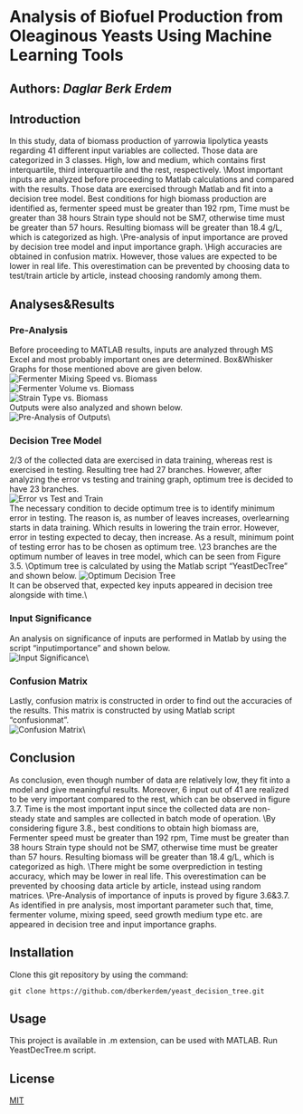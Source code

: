# **Analysis of Biofuel Production from Oleaginous Yeasts Using Machine Learning Tools**
## Authors: *Daglar Berk Erdem* 
## Introduction
In this study, data of biomass production of yarrowia lipolytica yeasts regarding 41 different input variables are collected. Those data are categorized in 3 classes. High, low and medium, which contains first interquartile, third interquartile and the rest, respectively.
\Most important inputs are analyzed before proceeding to Matlab calculations and compared with the results. Those data are exercised through Matlab and fit into a decision tree model. Best conditions for high biomass production are identified as, fermenter speed must be greater than 192 rpm, Time must be greater than 38 hours Strain type should not be SM7, otherwise time must be greater than 57 hours. Resulting biomass will be greater than 18.4 g/L, which is categorized as high.
\Pre-analysis of input importance are proved by decision tree model and input importance graph.
\High accuracies are obtained in confusion matrix. However, those values are expected to be lower in real life. This overestimation can be prevented by choosing data to test/train article by article, instead choosing randomly among them.
## Analyses&Results
### Pre-Analysis
Before proceeding to MATLAB results, inputs are analyzed through MS Excel and most probably important ones are determined. Box&Whisker Graphs for those mentioned above are given below.\
![Fermenter Mixing Speed vs. Biomass](./Figures/3.1.png)\
![Fermenter Volume vs. Biomass](./Figures/3.2.png)\
![Strain Type vs. Biomass](./Figures/3.3.png)\
Outputs were also analyzed and shown below.\
![Pre-Analysis of Outputs](./Figures/3.4.png)\
### Decision Tree Model
2/3 of the collected data are exercised in data training, whereas rest is exercised in testing. Resulting tree had 27 branches. However, after analyzing the error vs testing and training graph, optimum tree is decided to have 23 branches.\
![Error vs Test and Train](./Figures/3.5.png)\
The necessary condition to decide optimum tree is to identify minimum error in testing. The reason is, as number of leaves increases, overlearning starts in data training. Which results in lowering the train error. However, error in testing expected to decay, then increase. As a result, minimum point of testing error has to be chosen as optimum tree.
\23 branches are the optimum number of leaves in tree model, which can be seen from Figure 3.5.
\Optimum tree is calculated by using the Matlab script “YeastDecTree” and shown below.
![Optimum Decision Tree](./Figures/3.6.png)\
It can be observed that, expected key inputs appeared in decision tree alongside with time.\
### Input Significance
An analysis on significance of inputs are performed in Matlab by using the script “inputimportance” and shown below.\
![Input Significance](./Figures/3.7.png)\
### Confusion Matrix
Lastly, confusion matrix is constructed in order to find out the accuracies of the results. This matrix is constructed by using Matlab script “confusionmat”.\
![Confusion Matrix](./Figures/3.8.png)\
## Conclusion
As conclusion, even though number of data are relatively low, they fit into a model and give meaningful results. Moreover, 6 input out of 41 are realized to be very important compared to the rest, which can be observed in figure 3.7. Time is the most important input since the collected data are non-steady state and samples are collected in batch mode of operation.
\By considering figure 3.8., best conditions to obtain high biomass are, Fermenter speed must be greater than 192 rpm, Time must be greater than 38 hours Strain type should not be SM7, otherwise time must be greater than 57 hours. Resulting biomass will be greater than 18.4 g/L, which is categorized as high.
\There might be some overprediction in testing accuracy, which may be lower in real life. This overestimation can be prevented by choosing data article by article, instead using random matrices.
\Pre-Analysis of importance of inputs is proved by figure 3.6&3.7. As identified in pre analysis, most important parameter such that, time, fermenter volume, mixing speed, seed growth medium type etc. are appeared in decision tree and input importance graphs.
## Installation
Clone this git repository by using the command:
```
git clone https://github.com/dberkerdem/yeast_decision_tree.git
```
## Usage
This project is available in .m extension, can be used with MATLAB. Run YeastDecTree.m script.
## License
[MIT](https://choosealicense.com/licenses/mit/)